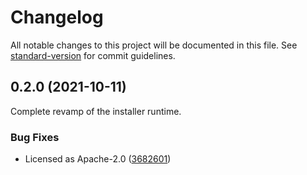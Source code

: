 # Changelog

All notable changes to this project will be documented in this file. See [standard-version](https://github.com/conventional-changelog/standard-version) for commit guidelines.

## 0.2.0 (2021-10-11)

Complete revamp of the installer runtime.

### Bug Fixes

* Licensed as Apache-2.0 ([3682601](https://github.com/baytechc/waasabi-init/commit/36826018c60443d30d2898902bc99eef6e6b5110))
